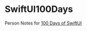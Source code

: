 # SwiftUI100Days
Person Notes for [100 Days of SwiftUI](https://www.hackingwithswift.com/100/swiftui)